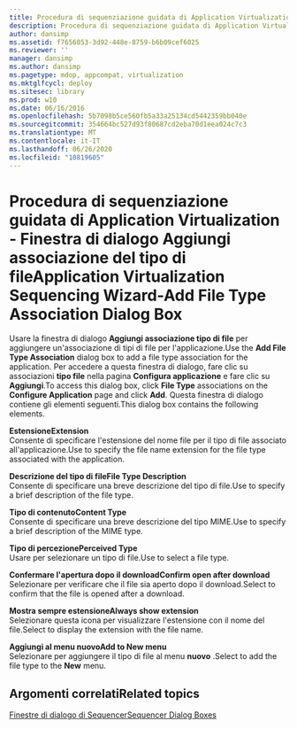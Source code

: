 ```yaml
---
title: Procedura di sequenziazione guidata di Application Virtualization - Finestra di dialogo Aggiungi associazione del tipo di file
description: Procedura di sequenziazione guidata di Application Virtualization - Finestra di dialogo Aggiungi associazione del tipo di file
author: dansimp
ms.assetid: f7656053-3d92-448e-8759-b6b09cef6025
ms.reviewer: ''
manager: dansimp
ms.author: dansimp
ms.pagetype: mdop, appcompat, virtualization
ms.mktglfcycl: deploy
ms.sitesec: library
ms.prod: w10
ms.date: 06/16/2016
ms.openlocfilehash: 5b7098b5ce560fb5a33a25134cd5442359bb040e
ms.sourcegitcommit: 354664bc527d93f80687cd2eba70d1eea024c7c3
ms.translationtype: MT
ms.contentlocale: it-IT
ms.lasthandoff: 06/26/2020
ms.locfileid: "10819605"
---
```

# <span data-ttu-id="113ae-103">Procedura di sequenziazione guidata di Application Virtualization - Finestra di dialogo Aggiungi associazione del tipo di file</span><span class="sxs-lookup"><span data-stu-id="113ae-103">Application Virtualization Sequencing Wizard-Add File Type Association Dialog Box</span></span>


<span data-ttu-id="113ae-104">Usare la finestra di dialogo **Aggiungi associazione tipo di file** per aggiungere un'associazione di tipi di file per l'applicazione.</span><span class="sxs-lookup"><span data-stu-id="113ae-104">Use the **Add File Type Association** dialog box to add a file type association for the application.</span></span> <span data-ttu-id="113ae-105">Per accedere a questa finestra di dialogo, fare clic su associazioni **tipo file** nella pagina **Configura applicazione** e fare clic su **Aggiungi**.</span><span class="sxs-lookup"><span data-stu-id="113ae-105">To access this dialog box, click **File Type** associations on the **Configure Application** page and click **Add**.</span></span> <span data-ttu-id="113ae-106">Questa finestra di dialogo contiene gli elementi seguenti.</span><span class="sxs-lookup"><span data-stu-id="113ae-106">This dialog box contains the following elements.</span></span>

<a href="" id="extension"></a>**<span data-ttu-id="113ae-107">Estensione</span><span class="sxs-lookup"><span data-stu-id="113ae-107">Extension</span></span>**  
<span data-ttu-id="113ae-108">Consente di specificare l'estensione del nome file per il tipo di file associato all'applicazione.</span><span class="sxs-lookup"><span data-stu-id="113ae-108">Use to specify the file name extension for the file type associated with the application.</span></span>

<a href="" id="file-type-description"></a>**<span data-ttu-id="113ae-109">Descrizione del tipo di file</span><span class="sxs-lookup"><span data-stu-id="113ae-109">File Type Description</span></span>**  
<span data-ttu-id="113ae-110">Consente di specificare una breve descrizione del tipo di file.</span><span class="sxs-lookup"><span data-stu-id="113ae-110">Use to specify a brief description of the file type.</span></span>

<a href="" id="content-type"></a>**<span data-ttu-id="113ae-111">Tipo di contenuto</span><span class="sxs-lookup"><span data-stu-id="113ae-111">Content Type</span></span>**  
<span data-ttu-id="113ae-112">Consente di specificare una breve descrizione del tipo MIME.</span><span class="sxs-lookup"><span data-stu-id="113ae-112">Use to specify a brief description of the MIME type.</span></span>

<a href="" id="perceived-type"></a>**<span data-ttu-id="113ae-113">Tipo di percezione</span><span class="sxs-lookup"><span data-stu-id="113ae-113">Perceived Type</span></span>**  
<span data-ttu-id="113ae-114">Usare per selezionare un tipo di file.</span><span class="sxs-lookup"><span data-stu-id="113ae-114">Use to select a file type.</span></span>

<a href="" id="confirm-open-after-download"></a>**<span data-ttu-id="113ae-115">Confermare l'apertura dopo il download</span><span class="sxs-lookup"><span data-stu-id="113ae-115">Confirm open after download</span></span>**  
<span data-ttu-id="113ae-116">Selezionare per verificare che il file sia aperto dopo il download.</span><span class="sxs-lookup"><span data-stu-id="113ae-116">Select to confirm that the file is opened after a download.</span></span>

<a href="" id="always-show-extension"></a>**<span data-ttu-id="113ae-117">Mostra sempre estensione</span><span class="sxs-lookup"><span data-stu-id="113ae-117">Always show extension</span></span>**  
<span data-ttu-id="113ae-118">Selezionare questa icona per visualizzare l'estensione con il nome del file.</span><span class="sxs-lookup"><span data-stu-id="113ae-118">Select to display the extension with the file name.</span></span>

<a href="" id="add-to-new-menu"></a>**<span data-ttu-id="113ae-119">Aggiungi al menu nuovo</span><span class="sxs-lookup"><span data-stu-id="113ae-119">Add to New menu</span></span>**  
<span data-ttu-id="113ae-120">Selezionare per aggiungere il tipo di file al menu **nuovo** .</span><span class="sxs-lookup"><span data-stu-id="113ae-120">Select to add the file type to the **New** menu.</span></span>

## <span data-ttu-id="113ae-121">Argomenti correlati</span><span class="sxs-lookup"><span data-stu-id="113ae-121">Related topics</span></span>


[<span data-ttu-id="113ae-122">Finestre di dialogo di Sequencer</span><span class="sxs-lookup"><span data-stu-id="113ae-122">Sequencer Dialog Boxes</span></span>](sequencer-dialog-boxes.md)

 

 





